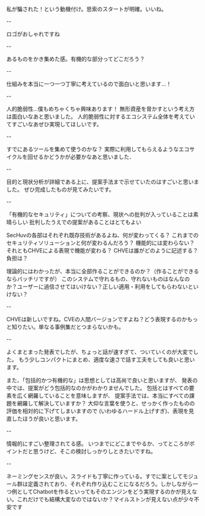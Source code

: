 私が騙された！という動機付け。思索のスタートが明確。いいね。

--

ロゴがおしゃれですね

--

あるものをかき集めた感。有機的な部分ってどこだろう？

--

仕組みを本当に一つ一つ丁寧に考えているので面白いと思います…！

--

人的脆弱性…僕もめちゃくちゃ興味あります！ 無形資産を脅かすという考え方は面白いなあと思いました。 人的脆弱性に対するエコシステム全体を考えていてすごいなあぜひ実現してほしいです。

--

すでにあるツールを集めて使うのかな？ 実際に利用してもらえるようなエコサイクルを回せるかどうかが必要かなあと思いました．

--

目的と現状分析が詳細である上に、提案手法まで示せていたのはすごいと思いました。
ぜひ完成したものが見てみたいです。

--

「有機的なセキュリティ」についての考察、現状への批判が入っていることは素晴らしい
批判したうえでの提案があることはとてもよい

SecHuvの各部はそれぞれ既存技術があるよね、何が変わってくる？
これまでのセキュリティソリューションと何が変わるんだろう？
機能的には変わらない？それともCHVEによる表現で機能が変わる？
CHVEは誰がどのように記述する？負担は？

理論的にはわかったが、本当に全部作ることができるのか？（作ることができるならバッチリですが）
このシステムで守れるもの、守れないものはなんなのか？ユーザーに過信させてはいけない？正しい適用・利用をしてもらわないといけない？

--

CHVEは新しいですね。CVEの人間バージョンですよね？どう表現するのかもっと知りたい。単なる事例集だとつまらないかも。

--

よくまとまった発表でしたが、ちょっと話が速すぎて、ついていくのが大変でした。
もう少しコンパクトにまとめ、適度な速さで話す工夫をしても良いと思います。

また、「包括的かつ有機的な」は思想としては高尚で良いと思いますが、
発表の中では、提案がどう包括的なのかがわかりませんでした。
包括とはすべての要素を広く網羅していることを意味しますが、
提案手法では、本当にすべての課題を網羅して解決していますか？
大仰な言葉を使うと、せっかく作ったものの評価を相対的に下げてしまいますので
(いわゆるハードル上げすぎ)、表現を見直したほうが良いと思います。

--

情報的にすごい整理されてる感。
いつまでにどこまでやるか、ってところがポイントだと思うけど、そこの検討しっかりしときたいですね。

--

ネーミングセンスが良い。スライドも丁寧に作っている。すでに案としてモジュール群は定義されており、それぞれ作り込むことになるだろう。しかしながら一つ例としてChatbotを作るといってもそのエンジンをどう実現するのかが見えない。これだけでも結構大変なのではないか？マイルストンが見えない点が少々不安です